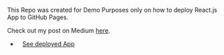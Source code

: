 This Repo was created for Demo Purposes only on how to deploy React.js App to GitHub Pages.

Check out my post on Medium [here](https://vshengeliya.medium.com/deploying-react-app-to-github-pages-16028f50bf66). 
 - &nbsp;&nbsp; [See deployed App](https://vshengeliya.github.io/new_repo/)
